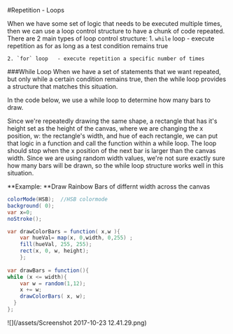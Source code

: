 #Repetition - Loops

When we have some set of logic that needs to be executed multiple times, then we can use a loop control structure to have a chunk of code repeated.  There are 2 main types of loop control structure:
    1. `while` loop - execute repetition as for as long as a test condition remains true
    
    2. `for` loop   - execute repetition a specific number of times
    
    
    
###While Loop
When we have a set of statements that we want repeated, but only while a certain condition remains true, then the while loop provides a structure that matches this situation. 

In the code below, we use a while loop to determine how many bars to draw. 

Since we're repeatedly drawing the same shape, a rectangle that has it's height set as the height of the canvas, where we are changing the x position, w: the rectangle's width, and hue of each rectangle, we can put that logic in a function and call the function within a while loop.  The loop should stop when the x position of the next bar is larger than the canvas width. Since we are using random width values, we're not sure exactly sure how many bars will be drawn, so the while loop structure works well in this situation.


**Example: **Draw Rainbow Bars of differnt width across the canvas


```java
colorMode(HSB);  //HSB colormode 
background( 0);
var x=0;
noStroke();

var drawColorBars = function( x,w ){
    var hueVal= map(x, 0,width, 0,255) ;
    fill(hueVal, 255, 255);
    rect(x, 0, w, height);
    };
    
var drawBars = function(){
while (x <= width){
    var w = random(1,12);
    x += w;
    drawColorBars( x, w);
  }
};


```

![](/assets/Screenshot 2017-10-23 12.41.29.png)

